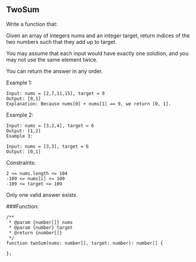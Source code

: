 ## TwoSum

Write a function that:

Given an array of integers nums and an integer target, return indices of the two numbers such that they add up to target.

You may assume that each input would have exactly one solution, and you may not use the same element twice.

You can return the answer in any order.

 

Example 1:
````
Input: nums = [2,7,11,15], target = 9
Output: [0,1]
Explanation: Because nums[0] + nums[1] == 9, we return [0, 1].
````
Example 2:
````
Input: nums = [3,2,4], target = 6
Output: [1,2]
Example 3:

Input: nums = [3,3], target = 6
Output: [0,1]
```` 

Constraints:
````
2 <= nums.length <= 104
-109 <= nums[i] <= 109
-109 <= target <= 109
````
Only one valid answer exists.

###Function:

````
/**
 * @param {number[]} nums
 * @param {number} target
 * @return {number[]}
 */
function twoSum(nums: number[], target: number): number[] {

};
````